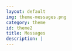 ```yaml
---
layout: default
img: theme-messages.png
category: theme
id: theme2
title: Messages
description: |
---
```

 

